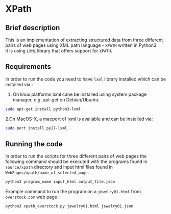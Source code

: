 # XPath
## Brief description


This is an implementation of extracting structured data from three different pairs of web pages using XML path language - `XPATH` written in Python3.  
It is using `LXML` library that offers support for `XPATH`.

## Requirements
In order to run the code you need to have `lxml` library installed which can be installed via :
1. On linux platforms lxml cane be installed using system package manager, e.g. apt-get on Debian/Ubuntu: 
```bash
sudo apt-get install python3-lxml
```
2.On MacOS-X, a macport of lxml is available and can be installed via:
```bash
sudo port install py27-lxml 
```

## Running the code
In order to run the scripts for three different pairs of web pages the following command should be executed with the programs found in `source/xpath` directory and input html files found in `WebPages/xpath/name_of_selected_page`.
```bash
python3 program_name input_html output_file.json
```
Example command to run the program on a `jewelry01.html` from  `overstock.com` web page :
 ```bash
python3 xpath_overstock.py jewelry01.html jewelry01.json
```



